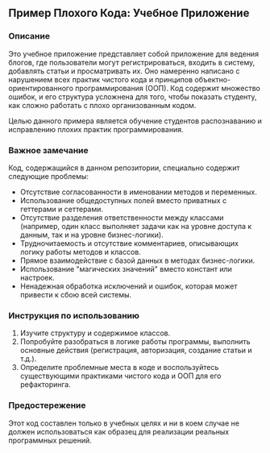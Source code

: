 ## Пример Плохого Кода: Учебное Приложение

### Описание

Это учебное приложение представляет собой приложение для ведения блогов, где пользователи могут регистрироваться,
входить в систему, добавлять статьи и просматривать их. Оно намеренно написано с нарушением всех практик чистого кода и
принципов объектно-ориентированного программирования (ООП). Код содержит множество ошибок, и его структура усложнена для
того, чтобы показать студенту, как сложно работать с плохо организованным кодом.

Целью данного примера является обучение студентов распознаванию и исправлению плохих практик программирования.

### Важное замечание

Код, содержащийся в данном репозитории, специально содержит следующие проблемы:

- Отсутствие согласованности в именовании методов и переменных.
- Использование общедоступных полей вместо приватных с геттерами и сеттерами.
- Отсутствие разделения ответственности между классами (например, один класс выполняет задачи как на уровне доступа к
  данным, так и на уровне бизнес-логики).
- Трудночитаемость и отсутствие комментариев, описывающих логику работы методов и классов.
- Прямое взаимодействие с базой данных в методах бизнес-логики.
- Использование "магических значений" вместо констант или настроек.
- Ненадежная обработка исключений и ошибок, которая может привести к сбою всей системы.

### Инструкция по использованию

1. Изучите структуру и содержимое классов.
2. Попробуйте разобраться в логике работы программы, выполнить основные действия (регистрация, авторизация, создание
   статьи и т.д.).
3. Определите проблемные места в коде и воспользуйтесь существующими практиками чистого кода и ООП для его рефакторинга.

### Предостережение

Этот код составлен только в учебных целях и ни в коем случае не должен использоваться как образец для реализации
реальных программных решений.
